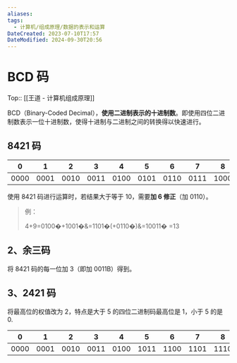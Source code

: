 ```yaml
---
aliases: 
tags:
  - 计算机/组成原理/数据的表示和运算
DateCreated: 2023-07-10T17:57
DateModified: 2024-09-30T20:56
---
```

# BCD 码

Top:: [[王道 - 计算机组成原理]]

BCD（Binary-Coded Decimal），**使用二进制表示的十进制数**。即使用四位二进制数表示一位十进制数，使得十进制与二进制之间的转换得以快速进行。

## 8421 码

|  0   |  1   |  2   |  3   |  4   |  5   |  6   |  7   |  8   |  9   |
| :--: | :--: | :--: | :--: | :--: | :--: | :--: | :--: | :--: | :--: |
| 0000 | 0001 | 0010 | 0011 | 0100 | 0101 | 0110 | 0111 | 1000 | 1001 |

使用 8421 码进行运算时，若结果大于等于 10，需要**加 6 修正**（加 0110）。

> 例：
>
> 4+9=0100�+1001�&=1101�(+0110�)&=10011� =13

## 2、余三码

将 8421 码的每一位加 3（即加 0011B）得到。

## 3、2421 码

将最高位的权值改为 2，特点是大于 5 的四位二进制码最高位是 1，小于 5 的是 0.

|0|1|2|3|4|5|6|7|8|9|
|:-:|:-:|:-:|:-:|:-:|:-:|:-:|:-:|:-:|:-:|
|0000|0001|0010|0011|0100|1011|1100|1101|1110|1111|
